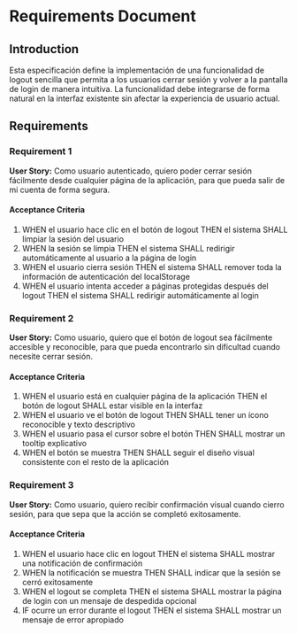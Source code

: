 # Requirements Document

## Introduction

Esta especificación define la implementación de una funcionalidad de logout sencilla que permita a los usuarios cerrar sesión y volver a la pantalla de login de manera intuitiva. La funcionalidad debe integrarse de forma natural en la interfaz existente sin afectar la experiencia de usuario actual.

## Requirements

### Requirement 1

**User Story:** Como usuario autenticado, quiero poder cerrar sesión fácilmente desde cualquier página de la aplicación, para que pueda salir de mi cuenta de forma segura.

#### Acceptance Criteria

1. WHEN el usuario hace clic en el botón de logout THEN el sistema SHALL limpiar la sesión del usuario
2. WHEN la sesión se limpia THEN el sistema SHALL redirigir automáticamente al usuario a la página de login
3. WHEN el usuario cierra sesión THEN el sistema SHALL remover toda la información de autenticación del localStorage
4. WHEN el usuario intenta acceder a páginas protegidas después del logout THEN el sistema SHALL redirigir automáticamente al login

### Requirement 2

**User Story:** Como usuario, quiero que el botón de logout sea fácilmente accesible y reconocible, para que pueda encontrarlo sin dificultad cuando necesite cerrar sesión.

#### Acceptance Criteria

1. WHEN el usuario está en cualquier página de la aplicación THEN el botón de logout SHALL estar visible en la interfaz
2. WHEN el usuario ve el botón de logout THEN SHALL tener un ícono reconocible y texto descriptivo
3. WHEN el usuario pasa el cursor sobre el botón THEN SHALL mostrar un tooltip explicativo
4. WHEN el botón se muestra THEN SHALL seguir el diseño visual consistente con el resto de la aplicación

### Requirement 3

**User Story:** Como usuario, quiero recibir confirmación visual cuando cierro sesión, para que sepa que la acción se completó exitosamente.

#### Acceptance Criteria

1. WHEN el usuario hace clic en logout THEN el sistema SHALL mostrar una notificación de confirmación
2. WHEN la notificación se muestra THEN SHALL indicar que la sesión se cerró exitosamente
3. WHEN el logout se completa THEN el sistema SHALL mostrar la página de login con un mensaje de despedida opcional
4. IF ocurre un error durante el logout THEN el sistema SHALL mostrar un mensaje de error apropiado
